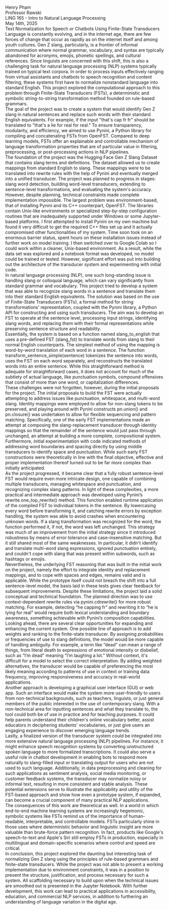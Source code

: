Henry Phạm   
Professor Rawski  
LING 165 \- Intro to Natural Language Processing  
May 14th, 2025  
Text Normalization for Speech or Chatbots Using Finite-State Transducers  
Language is constantly evolving, and in the internet age, there are few forces of change that occur as rapidly as on the internet itself and among youth cultures. Gen Z slang, particularly, is a frontier of informal communication where normal grammar, vocabulary, and syntax are typically abandoned for acronyms, emojis, phonetic spellings, and cultural references. Since linguists are concerned with this shift, this is also a challenging task for natural language processing (NLP) systems typically trained on typical text corpora. In order to process inputs effectively ranging from virtual assistants and chatbots to speech recognition and content filtering, these systems first have to normalize nonstandard language into standard English. This project explored the computational approach to this problem through Finite-State Transducers (FSTs), a deterministic and symbolic string-to-string transformation method founded on rule-based grammars.  
The goal of the project was to create a system that would identify Gen Z slang in natural sentences and replace such words with their standard English equivalents. For example, if the input "that's cap fr fr" should be translated to "that's a lie for real for real." To ensure transparency, modularity, and efficiency, we aimed to use Pynini, a Python library for compiling and concatenating FSTs from OpenFST. Compared to deep learning models, FSTs offer an explainable and controllable mechanism of language transformation properties that are of particular value in filtering, preprocessing, or post-processing actions in NLP pipelines.  
The foundation of the project was the Hugging Face Gen Z Slang Dataset that contains slang terms and definitions. The dataset allowed us to create mappings from standard English to slang. These mappings were to be translated into rewrite rules with the help of Pynini and eventually merged into a unified transducer. The project was planned to progress in stages: slang word detection, building word-level transducers, extending to sentence-level transformations, and evaluating the system's accuracy.  
However, despite planning, technical constraints made complete implementation impossible. The largest problem was environment-based, that of installing Pynini and its C++ counterpart, OpenFST. The libraries contain Unix-like environments or specialized step-by-step configuration routines that are inadequately supported under Windows or some Jupyter-based platforms. I first attempted to install Pynini on my own machine but found it very difficult to get the required C++ files set up and it actually compromised other functionalities of my system. Time soon took on an enormous barrier status, spent hours on these installation issues instead of further work on model training. I then switched over to Google Colab so I could work within a cleaner, Unix-based environment. As a result, while the data set was explored and a notebook format was developed, no model could be trained or tested. However, significant effort was put into building out the architecture of the transducer system and experimenting with initial code.  
In natural language processing (NLP), one such long-standing issue is handling slang or colloquial language, which can vary significantly from standard grammar and vocabulary. This project tried to develop a system that was able to recognize slang words in a sentence and translate them into their standard English equivalents. The solution was based on the use of Finite-State Transducers (FSTs), a formal method for string transformations' representation, coupled with the Pynini library, a Python API for constructing and using such transducers. The aim was to develop an FST to operate at the sentence level, processing input strings, identifying slang words, and replacing them with their formal representations while preserving sentence structure and readability.  
Essentially, the system is based on a function named slang\_to\_english that uses a pre-defined FST (slang\_fst) to translate words from slang to their normal English counterparts. The simplest method of using the mapping is word-by-word translation of each word in a sentence. The function transform\_sentence\_simple(sentence) tokenizes the sentence into words, uses the FST on each word separately, and reconstructs the translated words into an entire sentence. While this straightforward method is adequate for straightforward cases, it does not account for much of the subtlety of actual language, like punctuation symbols, compound offensives that consist of more than one word, or capitalization differences.  
These challenges were not forgotten, however, during the initial proposals for the project. The initial proposals to build the FST were actually attempting to address issues like punctuation, whitespace, and multi-word slang. Identity mappings were employed to allow for non-slang tokens to be preserved, and playing around with Pynini constructs pn.union() and pn.closure() was undertaken to allow for flexible sequencing and pattern matching. Specifically, one of the early FST implementations made an attempt at composing the slang-replacement transducer through identity mappings so that the remainder of the sentence would just pass through unchanged, an attempt at building a more complete, compositional system. Furthermore, initial experimentation with code indicated methods of addressing word boundaries and spacing directly by using middle transducers to identify space and punctuation. While such early FST constructions were theoretically in line with the final objective, effective and proper implementation thereof turned out to be far more complex than initially anticipated.  
As the project progressed, it became clear that a fully robust sentence-level FST would require even more intricate design, one capable of combining multiple transducers, managing whitespace and punctuation, and recognizing complex slang patterns. In light of these complexities, a more practical and intermediate approach was developed using Pynini’s rewrite.one\_top\_rewrite() method. This function enabled runtime application of the compiled FST to individual tokens in the sentence. By lowercasing every word before transforming it, and catching rewrite errors by exception handling, the system was able to avoid crashes when encountering unknown words. If a slang transformation was recognized for the word, the function performed it, if not, the word was left unchanged. This strategy was much of an improvement from the initial strategy since it introduced robustness by means of error tolerance and case-insensitive matching. But it still shared most of the same weaknesses. In particular, it didn't identify and translate multi-word slang expressions, ignored punctuation entirely, and couldn't cope with slang that was present within subwords, such as hashtags or emojis.  
Nevertheless, the underlying FST reasoning that was built in the initial work on the project, namely the effort to integrate identity and replacement mappings, and to cope with spaces and edges, remains valid and is applicable.  While the prototype itself could not breach the shift into a full sentence-level model, the basis laid in these tests gives clear feedback for subsequent improvements. Despite these limitations, the project laid a solid conceptual and technical foundation. The planned direction was to use context-dependent rewrite rules via pynini.cdrewrite() for more robust matching. For example, detecting “he capping fr” and rewriting it to “he is lying for real” would require both lexical understanding and boundary awareness, something achievable with Pynini’s composition capabilities.  
Looking ahead, there are several clear opportunities for expanding and enhancing the current system. One possible line of approach is to add weights and ranking to the finite-state transducer. By assigning probabilities or frequencies of use to slang definitions, the model would be more capable of handling ambiguity. For example, a term like “dead” can mean a range of things, from literal death to expressions of emotional intensity or disbelief, such as “I’m dead” meaning “I’m laughing a lot.” Without context, it's difficult for a model to select the correct interpretation. By adding weighted alternatives, the transducer would be capable of preferencing the most likely meaning according to patterns of use in context or training data frequency, improving responsiveness and accuracy in real-world applications.  
Another approach is developing a graphical user interface (GUI) or web app. Such an interface would make the system more user-friendly to users from non-technical backgrounds, such as teachers, linguists, or just general members of the public interested in the use of contemporary slang. With a non-technical area for inputting sentences and what they translate to, the tool could both be of use in practice and for teaching purposes. It could help parents understand their children's online vocabulary better, assist educators in deciphering students' vocabularies, or just give users an engaging experience to discover emerging language trends.  
Lastly, a finalized version of the transducer system could be integrated into more extensive natural language processing (NLP) pipelines. For instance, it might enhance speech recognition systems by converting unstructured spoken language to more formalized transcriptions. It could also serve a useful role in chatbot development in enabling bots to respond more naturally to slang-filled input or translating output for users who are not used to such language. Additionally, in data preprocessing and cleaning for such applications as sentiment analysis, social media monitoring, or customer feedback systems, the transducer may normalize noisy or informal text, resulting in more consistent and stable analysis. These potential extensions serve to illustrate the applicability and utility of the FST-based approach and show how even a prototype system, if expanded, can become a crucial component of many practical NLP applications.  
The consequences of this work are theoretical as well. In a world in which end-to-end machine learning systems are increasingly hegemonic, symbolic systems like FSTs remind us of the importance of human-readable, interpretable, and controllable models. FSTs particularly shine in those uses where deterministic behavior and linguistic insight are more valuable than brute-force pattern recognition. In fact, products like Google's speech-to-text and Apple's Siri still employ FSTs in production, especially in multilingual and domain-specific scenarios where control and speed are critical.  
In conclusion, this project explored the daunting but interesting task of normalizing Gen Z slang using the principles of rule-based grammars and finite-state transducers. While the project was not able to present a working implementation due to environment constraints, it was in a position to present the structure, justification, and process necessary for such a system. All scaffolding necessary to build upon when the technical issues are smoothed out is presented in the Jupyter Notebook. With further development, this work can lead to practical applications in accessibility, education, and commercial NLP services, in addition to furthering an understanding of language variation in the digital age.
